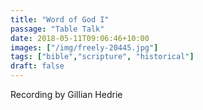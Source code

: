```yaml
---
title: "Word of God I"
passage: "Table Talk"
date: 2018-05-11T09:06:46+10:00
images: ["/img/freely-20445.jpg"]
tags: ["bible","scripture", "historical"]
draft: false
---
```

Recording by Gillian Hedrie
